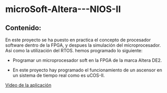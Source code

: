 # microSoft-Altera---NIOS-II

## Contenido:
En este proyecto se ha puesto en practica el concepto de procesador software dentro de la FPGA, y despues la simulación del microprocesador. Así como la utilización del RTOS. hemos programado lo siguiente:

- Programar un microprocesador soft en la FPGA de la marca Altera DE2.

- En este proyecto hay programado el funcionamiento de un ascensor en un sistema de tiempo real como es uCOS-II.

[Video de la aplicación](https://www.youtube.com/watch?v=zANU1Rv_bM0)
